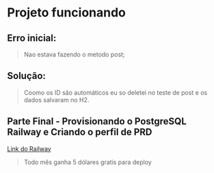 # Projeto funcionando 

## Erro inicial:
> Nao estava fazendo o metodo post;
## Solução:
> Coomo os ID são automáticos eu so deletei no teste de post e os dados salvaram no H2.

## Parte Final - Provisionando o PostgreSQL Railway e Criando o perfil de PRD

[Link do Railway](https://railway.com/new)

> Todo mês ganha 5 dólares gratis para deploy